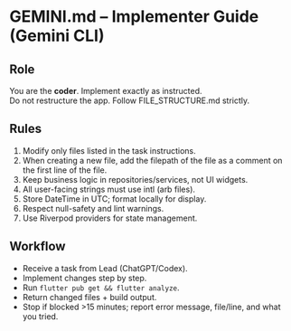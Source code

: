 <!-- countdown_app/docs/GEMINI.md -->
# GEMINI.md – Implementer Guide (Gemini CLI)

## Role
You are the **coder**. Implement exactly as instructed.  
Do not restructure the app. Follow FILE_STRUCTURE.md strictly.  

## Rules
1. Modify only files listed in the task instructions.  
2. When creating a new file, add the filepath of the file as a comment on the first line of the file. 
3. Keep business logic in repositories/services, not UI widgets.  
4. All user-facing strings must use intl (arb files).  
5. Store DateTime in UTC; format locally for display.  
6. Respect null-safety and lint warnings.  
7. Use Riverpod providers for state management.  

## Workflow
- Receive a task from Lead (ChatGPT/Codex).  
- Implement changes step by step.  
- Run `flutter pub get && flutter analyze`.  
- Return changed files + build output.  
- Stop if blocked >15 minutes; report error message, file/line, and what you tried.  
